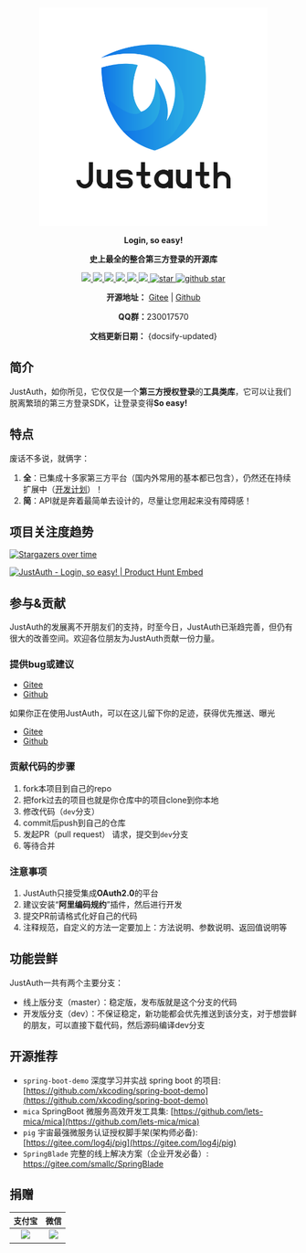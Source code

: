 <p align="center">
	<a href="https://docs.justauth.whnb.wang"><img src="./_media/cover.png" width="400"></a>
</p>
<p align="center">
	<strong>Login, so easy!</strong>
</p>
<p align="center">
	<strong>史上最全的整合第三方登录的开源库</strong>
</p>
<p align="center">
	<a target="_blank" href="https://search.maven.org/search?q=JustAuth">
		<img src="https://img.shields.io/badge/Maven%20Central--1.15.3-alpha-blue" ></img>
	</a>
	<a target="_blank" href="https://gitee.com/yadong.zhang/JustAuth/blob/master/LICENSE">
		<img src="https://img.shields.io/apm/l/vim-mode.svg?color=yellow" ></img>
	</a>
	<a target="_blank" href="https://www.oracle.com/technetwork/java/javase/downloads/index.html">
		<img src="https://img.shields.io/badge/JDK-1.8+-green.svg" ></img>
	</a>
	<a target="_blank" href="https://apidoc.gitee.com/yadong.zhang/JustAuth/" title="API文档">
		<img src="https://img.shields.io/badge/Api%20Docs--1.15.3-alpha-latest-orange" ></img>
	</a>
	<a target="_blank" href="https://docs.justauth.whnb.wang" title="参考文档">
		<img src="https://img.shields.io/badge/Docs-latest-blueviolet.svg" ></img>
	</a>
	<a href="https://codecov.io/gh/zhangyd-c/JustAuth">
		<img src="https://codecov.io/gh/zhangyd-c/JustAuth/branch/master/graph/badge.svg" />
	</a>
	<a href='https://gitee.com/yadong.zhang/JustAuth/stargazers'>
	  <img src='https://gitee.com/yadong.zhang/JustAuth/badge/star.svg?theme=white' alt='star'></img>
	</a>
	<a target="_blank" href='https://github.com/zhangyd-c/JustAuth'>
		<img src="https://img.shields.io/github/stars/zhangyd-c/JustAuth.svg?style=social" alt="github star"></img>
	</a>
</p>
<p align="center">
	<strong>开源地址：</strong> <a target="_blank" href='https://gitee.com/yadong.zhang/JustAuth'>Gitee</a> | <a target="_blank" href='https://github.com/zhangyd-c/JustAuth'>Github</a>
</p>
<p align="center">
    <strong>QQ群：</strong>230017570
</p>
<p align="center"> 
    <strong>文档更新日期：</strong> {docsify-updated}
</p>

## 简介

JustAuth，如你所见，它仅仅是一个**第三方授权登录**的**工具类库**，它可以让我们脱离繁琐的第三方登录SDK，让登录变得**So easy!**

## 特点

废话不多说，就俩字：

1. **全**：已集成十多家第三方平台（国内外常用的基本都已包含），仍然还在持续扩展中（[开发计划](https://gitee.com/yadong.zhang/JustAuth/issues/IUGRK)）！
2. **简**：API就是奔着最简单去设计的，尽量让您用起来没有障碍感！

## 项目关注度趋势

[![Stargazers over time](https://starchart.cc/justauth/JustAuth.svg)](https://starchart.cc/justauth/JustAuth)

<a href="https://www.producthunt.com/posts/justauth?utm_source=badge-featured&utm_medium=badge&utm_souce=badge-justauth" target="_blank"><img src="https://api.producthunt.com/widgets/embed-image/v1/featured.svg?post_id=196886&theme=dark" alt="JustAuth - Login, so easy! | Product Hunt Embed" style="width: 250px; height: 54px;" width="250px" height="54px" /></a>

## 参与&贡献

JustAuth的发展离不开朋友们的支持，时至今日，JustAuth已渐趋完善，但仍有很大的改善空间。欢迎各位朋友为JustAuth贡献一份力量。

### 提供bug或建议

- [Gitee](https://gitee.com/yadong.zhang/JustAuth/issues)
- [Github](https://github.com/justauth/JustAuth/issues)

如果你正在使用JustAuth，可以在这儿留下你的足迹，获得优先推送、曝光

- [Gitee](https://gitee.com/yadong.zhang/JustAuth/issues/IZ2T7)
- [Github](https://github.com/justauth/JustAuth/issues/17)

### 贡献代码的步骤

1. fork本项目到自己的repo
2. 把fork过去的项目也就是你仓库中的项目clone到你本地
3. 修改代码（`dev`分支）
4. commit后push到自己的仓库
5. 发起PR（pull request） 请求，提交到`dev`分支
6. 等待合并

### 注意事项

1. JustAuth只接受集成**OAuth2.0**的平台
2. 建议安装“**阿里编码规约**”插件，然后进行开发
3. 提交PR前请格式化好自己的代码
4. 注释规范，自定义的方法一定要加上：方法说明、参数说明、返回值说明等

## 功能尝鲜

JustAuth一共有两个主要分支：
- 线上版分支（master）：稳定版，发布版就是这个分支的代码
- 开发版分支（dev）：不保证稳定，新功能都会优先推送到该分支，对于想尝鲜的朋友，可以直接下载代码，然后源码编译dev分支

## 开源推荐
- `spring-boot-demo` 深度学习并实战 spring boot 的项目: [https://github.com/xkcoding/spring-boot-demo](https://github.com/xkcoding/spring-boot-demo)
- `mica` SpringBoot 微服务高效开发工具集: [https://github.com/lets-mica/mica](https://github.com/lets-mica/mica)
- `pig` 宇宙最强微服务认证授权脚手架(架构师必备): [https://gitee.com/log4j/pig](https://gitee.com/log4j/pig)
- `SpringBlade` 完整的线上解决方案（企业开发必备）: https://gitee.com/smallc/SpringBlade

## 捐赠

| 支付宝  | 微信  |
| :------------: | :------------: |
| <img src="https://gitee.com/yadong.zhang/static/raw/master/qrcode/zfb_code.png" width="200"/> | <img src="https://gitee.com/yadong.zhang/static/raw/master/qrcode/wx_code.png" width="200" /> |

